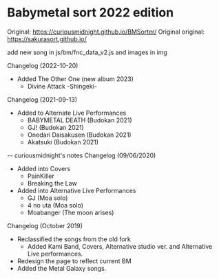# Babymetal sort 2022 edition

Original:
https://curiousmidnight.github.io/BMSorter/
Original original:
https://sakurasort.github.io/

add new song in js/bm/fnc_data_v2.js and images in img

Changelog (2022-10-20)
- Added The Other One (new album 2023)
     - Divine Attack -Shingeki-

Changelog (2021-09-13)
- Added to Alternate Live Performances
     - BABYMETAL DEATH (Budokan 2021)
     - GJ! (Budokan 2021)
     - Onedari Daisakusen (Budokan 2021)
     - Akatsuki (Budokan 2021)

-- curiousmidnight's notes
Changelog (09/06/2020)
- Added into Covers
     - PainKiller
     - Breaking the Law
- Added into Alternative Live Performances
     - GJ (Moa solo)
     - 4 no uta (Moa solo)
     - Moabanger (The moon arises)
     
Changelog (October 2019)
- Reclassified the songs from the old fork
     - Added Kami Band, Covers, Alternative studio ver. and Alternative Live performances.
- Redesign the page to reflect current BM
- Added the Metal Galaxy songs.
